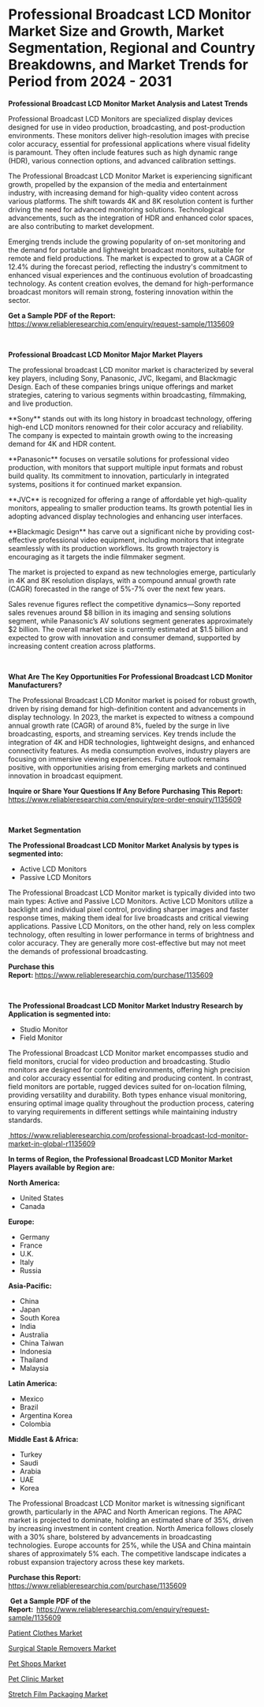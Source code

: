 <p><h1>Professional Broadcast LCD Monitor Market Size and Growth, Market Segmentation, Regional and Country Breakdowns, and Market Trends for Period from 2024 -  2031</h1></p><p><strong>Professional Broadcast LCD Monitor Market Analysis and Latest Trends</strong></p>
<p><p>Professional Broadcast LCD Monitors are specialized display devices designed for use in video production, broadcasting, and post-production environments. These monitors deliver high-resolution images with precise color accuracy, essential for professional applications where visual fidelity is paramount. They often include features such as high dynamic range (HDR), various connection options, and advanced calibration settings.</p><p>The Professional Broadcast LCD Monitor Market is experiencing significant growth, propelled by the expansion of the media and entertainment industry, with increasing demand for high-quality video content across various platforms. The shift towards 4K and 8K resolution content is further driving the need for advanced monitoring solutions. Technological advancements, such as the integration of HDR and enhanced color spaces, are also contributing to market development.</p><p>Emerging trends include the growing popularity of on-set monitoring and the demand for portable and lightweight broadcast monitors, suitable for remote and field productions. The market is expected to grow at a CAGR of 12.4% during the forecast period, reflecting the industry's commitment to enhanced visual experiences and the continuous evolution of broadcasting technology. As content creation evolves, the demand for high-performance broadcast monitors will remain strong, fostering innovation within the sector.</p></p>
<p><strong>Get a Sample PDF of the Report:&nbsp;</strong> <a href="https://www.reliableresearchiq.com/enquiry/request-sample/1135609?utm_campaign=1720&utm_medium=2&utm_source=Github&utm_content=ia&utm_term=20122024&utm_id=professional-broadcast-lcd-monitor">https://www.reliableresearchiq.com/enquiry/request-sample/1135609</a></p>
<p>&nbsp;</p>
<p><strong>Professional Broadcast LCD Monitor Major Market Players</strong></p>
<p><p>The professional broadcast LCD monitor market is characterized by several key players, including Sony, Panasonic, JVC, Ikegami, and Blackmagic Design. Each of these companies brings unique offerings and market strategies, catering to various segments within broadcasting, filmmaking, and live production.</p><p>**Sony** stands out with its long history in broadcast technology, offering high-end LCD monitors renowned for their color accuracy and reliability. The company is expected to maintain growth owing to the increasing demand for 4K and HDR content.</p><p>**Panasonic** focuses on versatile solutions for professional video production, with monitors that support multiple input formats and robust build quality. Its commitment to innovation, particularly in integrated systems, positions it for continued market expansion.</p><p>**JVC** is recognized for offering a range of affordable yet high-quality monitors, appealing to smaller production teams. Its growth potential lies in adopting advanced display technologies and enhancing user interfaces.</p><p>**Blackmagic Design** has carve out a significant niche by providing cost-effective professional video equipment, including monitors that integrate seamlessly with its production workflows. Its growth trajectory is encouraging as it targets the indie filmmaker segment.</p><p>The market is projected to expand as new technologies emerge, particularly in 4K and 8K resolution displays, with a compound annual growth rate (CAGR) forecasted in the range of 5%-7% over the next few years. </p><p>Sales revenue figures reflect the competitive dynamics—Sony reported sales revenues around $8 billion in its imaging and sensing solutions segment, while Panasonic’s AV solutions segment generates approximately $2 billion. The overall market size is currently estimated at $1.5 billion and expected to grow with innovation and consumer demand, supported by increasing content creation across platforms.</p></p>
<p>&nbsp;</p>
<p><strong>What Are The Key Opportunities For Professional Broadcast LCD Monitor Manufacturers?</strong></p>
<p><p>The Professional Broadcast LCD Monitor market is poised for robust growth, driven by rising demand for high-definition content and advancements in display technology. In 2023, the market is expected to witness a compound annual growth rate (CAGR) of around 8%, fueled by the surge in live broadcasting, esports, and streaming services. Key trends include the integration of 4K and HDR technologies, lightweight designs, and enhanced connectivity features. As media consumption evolves, industry players are focusing on immersive viewing experiences. Future outlook remains positive, with opportunities arising from emerging markets and continued innovation in broadcast equipment.</p></p>
<p><strong>Inquire or Share Your Questions If Any Before Purchasing This Report:</strong> <a href="https://www.reliableresearchiq.com/enquiry/pre-order-enquiry/1135609?utm_campaign=1720&utm_medium=2&utm_source=Github&utm_content=ia&utm_term=20122024&utm_id=professional-broadcast-lcd-monitor">https://www.reliableresearchiq.com/enquiry/pre-order-enquiry/1135609</a></p>
<p>&nbsp;</p>
<p><strong>Market Segmentation</strong></p>
<p><strong>The Professional Broadcast LCD Monitor Market Analysis by types is segmented into:</strong></p>
<p><ul><li>Active LCD Monitors</li><li>Passive LCD Monitors</li></ul></p>
<p><p>The Professional Broadcast LCD Monitor market is typically divided into two main types: Active and Passive LCD Monitors. Active LCD Monitors utilize a backlight and individual pixel control, providing sharper images and faster response times, making them ideal for live broadcasts and critical viewing applications. Passive LCD Monitors, on the other hand, rely on less complex technology, often resulting in lower performance in terms of brightness and color accuracy. They are generally more cost-effective but may not meet the demands of professional broadcasting.</p></p>
<p><strong>Purchase this Report:&nbsp;</strong><a href="https://www.reliableresearchiq.com/purchase/1135609?utm_campaign=1720&utm_medium=2&utm_source=Github&utm_content=ia&utm_term=20122024&utm_id=professional-broadcast-lcd-monitor">https://www.reliableresearchiq.com/purchase/1135609</a></p>
<p>&nbsp;</p>
<p><strong>The Professional Broadcast LCD Monitor Market Industry Research by Application is segmented into:</strong></p>
<p><ul><li>Studio Monitor</li><li>Field Monitor</li></ul></p>
<p><p>The Professional Broadcast LCD Monitor market encompasses studio and field monitors, crucial for video production and broadcasting. Studio monitors are designed for controlled environments, offering high precision and color accuracy essential for editing and producing content. In contrast, field monitors are portable, rugged devices suited for on-location filming, providing versatility and durability. Both types enhance visual monitoring, ensuring optimal image quality throughout the production process, catering to varying requirements in different settings while maintaining industry standards.</p></p>
<p><a href="https://www.reliableresearchiq.com/professional-broadcast-lcd-monitor-market-in-global-r1135609?utm_campaign=1720&utm_medium=2&utm_source=Github&utm_content=ia&utm_term=20122024&utm_id=professional-broadcast-lcd-monitor">&nbsp;https://www.reliableresearchiq.com/professional-broadcast-lcd-monitor-market-in-global-r1135609</a></p>
<p><strong>In terms of Region, the Professional Broadcast LCD Monitor Market Players available by Region are:</strong></p>
<p>
    <p> <strong> North America: </strong>
        <ul>
            <li>United States</li>
            <li>Canada</li>
        </ul>
        </p> 
    <p> <strong> Europe: </strong>
        <ul>
            <li>Germany</li>
            <li>France</li>
            <li>U.K.</li>
            <li>Italy</li>
            <li>Russia</li>
        </ul>
        </p> 
    <p> <strong> Asia-Pacific: </strong>
        <ul>
            <li>China</li>
            <li>Japan</li>
            <li>South Korea</li>
            <li>India</li>
            <li>Australia</li>
            <li>China Taiwan</li>
            <li>Indonesia</li>
            <li>Thailand</li>
            <li>Malaysia</li>
        </ul>
        </p> 
    <p> <strong> Latin America: </strong>
        <ul>
            <li>Mexico</li>
            <li>Brazil</li>
            <li>Argentina Korea</li>
            <li>Colombia</li>
        </ul>
        </p> 
    <p> <strong> Middle East & Africa: </strong>
        <ul>
            <li>Turkey</li>
            <li>Saudi</li>
            <li>Arabia</li>
            <li>UAE</li>
            <li>Korea</li>
        </ul>
    </p>
    </p>
<p><p>The Professional Broadcast LCD Monitor market is witnessing significant growth, particularly in the APAC and North American regions. The APAC market is projected to dominate, holding an estimated share of 35%, driven by increasing investment in content creation. North America follows closely with a 30% share, bolstered by advancements in broadcasting technologies. Europe accounts for 25%, while the USA and China maintain shares of approximately 5% each. The competitive landscape indicates a robust expansion trajectory across these key markets.</p></p>
<p><strong>Purchase this Report: </strong><a href="https://www.reliableresearchiq.com/purchase/1135609?utm_campaign=1720&utm_medium=2&utm_source=Github&utm_content=ia&utm_term=20122024&utm_id=professional-broadcast-lcd-monitor">https://www.reliableresearchiq.com/purchase/1135609</a></p>
<p>&nbsp;<strong>Get a Sample PDF of the Report:&nbsp;&nbsp;</strong><a href="https://www.reliableresearchiq.com/enquiry/request-sample/1135609?utm_campaign=1720&utm_medium=2&utm_source=Github&utm_content=ia&utm_term=20122024&utm_id=professional-broadcast-lcd-monitor">https://www.reliableresearchiq.com/enquiry/request-sample/1135609</a></p>
<p><strong></strong></p>
<p><p><a href="https://www.linkedin.com/pulse/navigating-global-patient-clothes-market-landscape-trends-s9vcf?utm_campaign=1720&utm_medium=2&utm_source=Github&utm_content=ia&utm_term=20122024&utm_id=professional-broadcast-lcd-monitor">Patient Clothes Market</a></p><p><a href="https://www.linkedin.com/pulse/surgical-staple-removers-market-analysis-report-2024-2031-pe7rf?utm_campaign=1720&utm_medium=2&utm_source=Github&utm_content=ia&utm_term=20122024&utm_id=professional-broadcast-lcd-monitor">Surgical Staple Removers Market</a></p><p><a href="https://www.linkedin.com/pulse/insights-pet-shops-market-analysis-growth-factors-projected-ziiaf?utm_campaign=1720&utm_medium=2&utm_source=Github&utm_content=ia&utm_term=20122024&utm_id=professional-broadcast-lcd-monitor">Pet Shops Market</a></p><p><a href="https://www.linkedin.com/pulse/market-drivers-projections-pet-clinic-2024-2031-steady-wtlsf?utm_campaign=1720&utm_medium=2&utm_source=Github&utm_content=ia&utm_term=20122024&utm_id=professional-broadcast-lcd-monitor">Pet Clinic Market</a></p><p><a href="https://www.linkedin.com/pulse/comprehensive-study-stretch-film-packaging-market-size-8ho8e?utm_campaign=1720&utm_medium=2&utm_source=Github&utm_content=ia&utm_term=20122024&utm_id=professional-broadcast-lcd-monitor">Stretch Film Packaging Market</a></p></p>